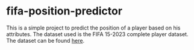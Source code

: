 # fifa-position-predictor

This is a simple project to predict the position of a player based on his attributes. The dataset used is the FIFA 15-2023 complete player dataset. The dataset can be found [here](https://www.kaggle.com/datasets/stefanoleone992/fifa-23-complete-player-dataset?resource=download&select=male_players.csv).